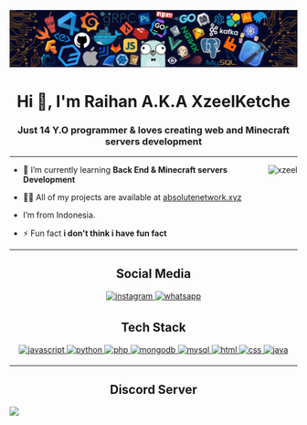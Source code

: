 [![header](https://github.com/GovindSingh9447/GovindSingh9447/blob/main/WEBP/footer.webp)](https://absolutenetwork.xyz)

<h1 align="center">Hi 👋, I'm Raihan A.K.A XzeelKetche</h1>
<h3 align="center">Just 14 Y.O programmer & loves creating web and Minecraft servers development</h3>
<hr>
<p><img align="right" src="https://github-readme-stats.vercel.app/api/top-langs/?username=Xzeel&theme=dracula&layout=compact&langs_count=10" alt="xzeel" /></p>

- 🌱 I’m currently learning **Back End & Minecraft servers Development**

- 👨‍💻 All of my projects are available at [absolutenetwork.xyz](https://absolutenetwork.xyz)

- I’m from Indonesia.

- ⚡ Fun fact **i don't think i have fun fact**

<hr>

<h2 style="font-weight: bold;" align="center">Social Media</h2>
<p align="center">
  <a href="https://instagram.com/xzeelketche.id" target="_blank">
  <img src=https://img.shields.io/badge/Instagram-%2FFFFFF.svg?color=FFFFFF&style=for-the-badge&logo=instagram&logoColor=000000&labelColor=31a9fc alt=instagram style="margin-bottom: 5px;" />
  </a>
  <a href="https://tiktok.com/@me.raihanz" target="_blank">
  <img src=https://img.shields.io/badge/TikTok-%2FFFFFF.svg?color=FFFFFF&style=for-the-badge&logo=tiktok&logoColor=000000&labelColor=31a9fc alt=whatsapp style="margin-bottom: 5px;" />
  </a>
</p>

<h2 style="font-weight: bold;" align="center">Tech Stack</h2>
<p align="center">
  <a href="https://nodejs.org/" target="_blank">
  <img src=https://img.shields.io/badge/Node.Js-%2FFFFFF.svg?color=FFFFFF&style=for-the-badge&logo=node.js&logoColor=000000&labelColor=31a9fc alt=javascript style="margin-bottom: 5px;" />
  </a>
  <a href="https://www.python.org/" target="_blank">
  <img src=https://img.shields.io/badge/Python-%2FFFFFF.svg?color=FFFFFF&style=for-the-badge&logo=python&logoColor=000000&labelColor=31a9fc alt=python style="margin-bottom: 5px;" />
  </a>
  <a href="https://www.php.net/" target="_blank">
  <img src=https://img.shields.io/badge/Php-%2FFFFFF.svg?color=FFFFFF&style=for-the-badge&logo=php&logoColor=000000&labelColor=31a9fc alt=php style="margin-bottom: 5px;" />
  </a>
  <a href="https://www.mongodb.com/" target="_blank">
  <img src=https://img.shields.io/badge/MongoDB-%2FFFFFF.svg?color=FFFFFF&style=for-the-badge&logo=mongodb&logoColor=000000&labelColor=31a9fc alt=mongodb style="margin-bottom: 5px;" />
  </a>
  <a href="https://www.mysql.com/" target="_blank">
  <img src=https://img.shields.io/badge/Mysql-%2FFFFFF.svg?color=FFFFFF&style=for-the-badge&logo=mysql&logoColor=000000&labelColor=31a9fc alt=mysql style="margin-bottom: 5px;" />
  </a>
  <a href="https://www.w3.org/html/" target="_blank">
  <img src=https://img.shields.io/badge/HTML-%2FFFFFF.svg?color=FFFFFF&style=for-the-badge&logo=html5&logoColor=000000&labelColor=31a9fc alt=html style="margin-bottom: 5px;" />
  </a>
  <a href="https://www.w3schools.com/css/" target="_blank">
  <img src=https://img.shields.io/badge/CSS-%2FFFFFF.svg?color=FFFFFF&style=for-the-badge&logo=css3&logoColor=000000&labelColor=31a9fc alt=css style="margin-bottom: 5px;" />
  </a>
  <a href="https://www.java.com" target="_blank">
  <img src=https://img.shields.io/badge/Java-%2FFFFFF.svg?color=FFFFFF&style=for-the-badge&logo=java&logoColor=000000&labelColor=31a9fc alt=java style="margin-bottom: 5px;" />
  </a>
</p>

<hr>

<h2 style="font-weight: bold;" align="center">Discord Server</h2>
<div>
  <a href="https://discord.com/invite/SnnbztmqyR" target="_blank">
  <img src="https://discord.com/api/guilds/1229380865167986718/widget.png?style=banner4">
  </a>
</div>
